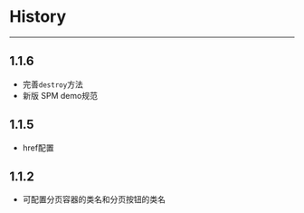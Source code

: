# History

---
## 1.1.6
  - 完善`destroy`方法
  - 新版 SPM demo规范
  
## 1.1.5
  - href配置

## 1.1.2

  - 可配置分页容器的类名和分页按钮的类名